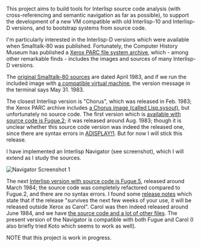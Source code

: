 This project aims to build tools for Interlisp source code analysis (with cross-referencing and semantic navigation as far as possible), to support the development of a new VM compatible with old Interlisp-10 and Interlisp-D versions, and to bootstrap systems from source code.

I'm particularly interested in the Interlisp-D versions which were available when Smalltalk-80 was published. Fortunately, the Computer History Museum has published a [Xerox PARC file system archive](https://xeroxparcarchive.computerhistory.org/), which - among other remarkable finds - includes the images and sources of many Interlisp-D versions.

The [original Smalltalk-80 sources](http://www.wolczko.com/st80/image.tar.gz) are dated April 1983, and if we run the included image with [a compatible virtual machine](https://github.com/rochus-keller/Smalltalk), the version message in the terminal says May 31. 1983. 

The closest Interlisp version is "Chorus", which was released in Feb. 1983; the Xerox PARC archive includes [a Chorus image (called Lisp.sysout)](https://xeroxparcarchive.computerhistory.org/eris/lisp/chorus/basics/.index.html), but unfortunately no source code. The first version which is [available with source code is Fugue.2](https://xeroxparcarchive.computerhistory.org/eris/lisp/fugue.2/sources/.index.html); it was released around Aug. 1983; though it is unclear whether this source code version was indeed the released one, since there are syntax errors in [ADISPLAY!1](https://xeroxparcarchive.computerhistory.org/eris/lisp/fugue.2/sources/.ADISPLAY!1.html). But for now I will stick this release.

I have implemented an Interlisp Navigator (see screenshot), which I will extend as I study the sources.

![Navigator Screenshot 1](http://software.rochus-keller.ch/interlisp-navigator-screenshot-0.2.0-1.png)


The next [Interlisp version with source code is Fugue.5](https://xeroxparcarchive.computerhistory.org/eris/lisp/fugue.5/.index.html), released around March 1984; the source code was completely refactored compared to Fugue.2, and there are no syntax errors. I found some [release notes](https://xeroxparcarchive.computerhistory.org/erinyes/lisp/fugue.6/doc/.CAROLRELEASE.TED!1.html) which state that if the release "survives the next few weeks of your use, it will be released outside Xerox as Carol". Carol was then indeed released around June 1984, and we have [the source code and a lot of other files](https://xeroxparcarchive.computerhistory.org/eris/lisp/carol/.index.html). The present version of the Navigator is compatible with both Fugue and Carol (I also briefly tried Koto which seems to work as well).

NOTE that this project is work in progress.
